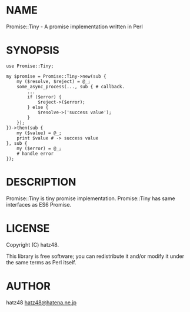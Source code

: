 # NAME

Promise::Tiny - A promise implementation written in Perl

# SYNOPSIS

    use Promise::Tiny;

    my $promise = Promise::Tiny->new(sub {
        my ($resolve, $reject) = @_;
        some_async_process(..., sub { # callback.
            ...
            if ($error) {
                $reject->($error);
            } else {
                $resolve->('success value');
            }
        });
    })->then(sub {
        my ($value) = @_;
        print $value # -> success value
    }, sub {
        my ($error) = @_;
        # handle error
    });

# DESCRIPTION

Promise::Tiny is tiny promise implementation.
Promise::Tiny has same interfaces as ES6 Promise.

# LICENSE

Copyright (C) hatz48.

This library is free software; you can redistribute it and/or modify
it under the same terms as Perl itself.

# AUTHOR

hatz48 <hatz48@hatena.ne.jp>
